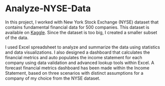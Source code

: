 # Analyze-NYSE-Data

In this project, I worked with New York Stock Exchange (NYSE)
dataset that contains fundamental financial data for 500 companies.
This dataset is available on [Kaggle](https://www.kaggle.com/dgawlik/nyse). 
Since the dataset is too big, I created a smaller subset of the data.

I used Excel spreadsheet to analyze and summarize the data using
statistics and data visualizations. I also designed a dashboard
that calculates the financial metrics and auto populates the income
statement for each company using data validation and advanced
lookup tools within Excel. A forecast financial metrics dashboard has been made
within the Income Statement, based on three scenarios with distinct
assumptions for a company of my choice from the NYSE dataset.
